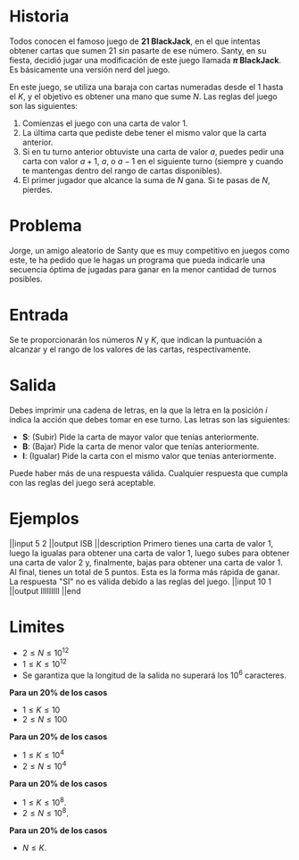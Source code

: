 # Historia

Todos conocen el famoso juego de **21 BlackJack**, en el que intentas obtener cartas que sumen 21 sin pasarte de ese número. Santy, en su fiesta, decidió jugar una modificación de este juego llamada **$\pi$ BlackJack**. Es básicamente una versión nerd del juego.

En este juego, se utiliza una baraja con cartas numeradas desde el $1$ hasta el $K$, y el objetivo es obtener una mano que sume $N$. Las reglas del juego son las siguientes:

1. Comienzas el juego con una carta de valor $1$.
2. La última carta que pediste debe tener el mismo valor que la carta anterior.
3. Si en tu turno anterior obtuviste una carta de valor $a$, puedes pedir una carta con valor $a + 1$, $a$, o $a - 1$ en el siguiente turno (siempre y cuando te mantengas dentro del rango de cartas disponibles).
4. El primer jugador que alcance la suma de $N$ gana. Si te pasas de $N$, pierdes.

# Problema

Jorge, un amigo aleatorio de Santy que es muy competitivo en juegos como este, te ha pedido que le hagas un programa que pueda indicarle una secuencia óptima de jugadas para ganar en la menor cantidad de turnos posibles.

# Entrada

Se te proporcionarán los números $N$ y $K$, que indican la puntuación a alcanzar y el rango de los valores de las cartas, respectivamente.

# Salida

Debes imprimir una cadena de letras, en la que la letra en la posición $i$ indica la acción que debes tomar en ese turno. Las letras son las siguientes:

- **S**: (Subir) Pide la carta de mayor valor que tenías anteriormente.
- **B**: (Bajar) Pide la carta de menor valor que tenías anteriormente.
- **I**: (Igualar) Pide la carta con el mismo valor que tenías anteriormente.

Puede haber más de una respuesta válida. Cualquier respuesta que cumpla con las reglas del juego será aceptable.

# Ejemplos

||input
5 2
||output
ISB
||description
Primero tienes una carta de valor $1$, luego la igualas para obtener una carta de valor $1$, luego subes para obtener una carta de valor $2$ y, finalmente, bajas para obtener una carta de valor $1$. Al final, tienes un total de $5$ puntos.
Esta es la forma más rápida de ganar. La respuesta "SI" no es válida debido a las reglas del juego.
||input
10 1
||output
IIIIIIIII
||end

# Limites

- $2 \leq N \leq 10^{12}$
- $1 \leq K \leq 10^{12}$
- Se garantiza que la longitud de la salida no superará los $10^6$ caracteres.

**Para un 20% de los casos**

- $1 \leq K \leq 10$
- $2 \leq N \leq 100$

**Para un 20% de los casos**

- $1 \leq K \leq 10^4$
- $2 \leq N \leq 10^4$

**Para un 20% de los casos**

- $1 \leq K \leq 10^8$.
- $2 \leq N \leq 10^8$.

**Para un 20% de los casos**

- $N \leq K$.